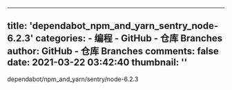 
---
title: 'dependabot_npm_and_yarn_sentry_node-6.2.3'
categories: 
    - 编程
    - GitHub - 仓库 Branches
author: GitHub - 仓库 Branches
comments: false
date: 2021-03-22 03:42:40
thumbnail: ''
---

<div>   
dependabot/npm_and_yarn/sentry/node-6.2.3  
</div>
            